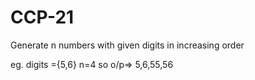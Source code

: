 # CCP-21
Generate n numbers with given digits in increasing order



eg. digits ={5,6}
n=4
so o/p=> 5,6,55,56
